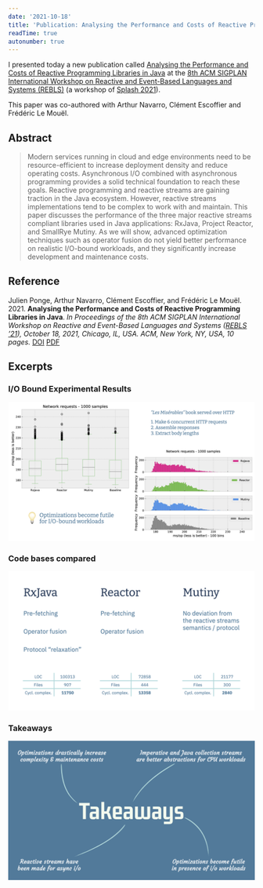 ```yaml
---
date: '2021-10-18'
title: 'Publication: Analysing the Performance and Costs of Reactive Programming Libraries in Java'
readTime: true
autonumber: true
---
```


I presented today a new publication called [Analysing the Performance and Costs of Reactive Programming Libraries in Java](https://dl.acm.org/doi/10.1145/3486605.3486788) at the [8th ACM SIGPLAN International Workshop on Reactive and Event-Based Languages and Systems (REBLS)](https://2021.splashcon.org/home/rebls-2021) (a workshop of [Splash 2021](https://2021.splashcon.org/)).

This paper was co-authored with Arthur Navarro, Clément Escoffier and Frédéric Le Mouël.

## Abstract

> Modern services running in cloud and edge environments need to be resource-efficient to increase deployment density and reduce operating costs. Asynchronous I/O combined with asynchronous programming provides a solid technical foundation to reach these goals. Reactive programming and reactive streams are gaining traction in the Java ecosystem. However, reactive streams implementations tend to be complex to work with and maintain. This paper discusses the performance of the three major reactive streams compliant libraries used in Java applications: RxJava, Project Reactor, and SmallRye Mutiny. As we will show, advanced optimization techniques such as operator fusion do not yield better performance on realistic I/O-bound workloads, and they significantly increase development and maintenance costs.

## Reference

Julien Ponge, Arthur Navarro, Clément Escoffier, and Frédéric Le Mouël. 2021. **Analysing the Performance and Costs of Reactive Programming Libraries in Java**. *In Proceedings of the 8th ACM SIGPLAN International Workshop on Reactive and Event-Based Languages and Systems ([REBLS ’21](https://2021.splashcon.org/home/rebls-2021)), October 18, 2021, Chicago, IL, USA. ACM, New York, NY, USA, 10 pages.* [DOI](https://doi.org/10.1145/3486605.3486788) [PDF](/publications/reactive-libraries-rebls21.pdf)

## Excerpts

### I/O Bound Experimental Results

![Plot from the slides](./rebls-plot.png)

### Code bases compared

![Code bases compared](./rebls-src.png)

### Takeaways

![Key takeaways](./rebls-takeaway.png)
